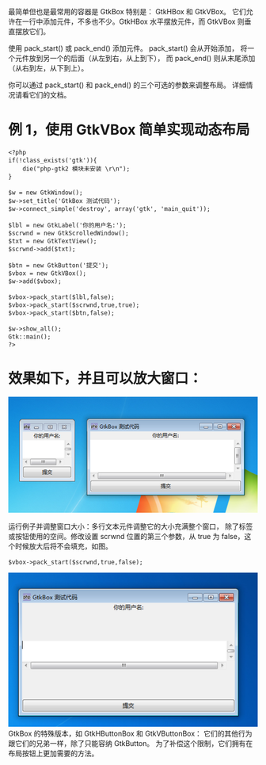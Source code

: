 最简单但也是最常用的容器是 GtkBox 特别是： GtkHBox 和 GtkVBox。 它们允许在一行中添加元件，不多也不少。GtkHBox 水平摆放元件，而 GtkVBox 则垂直摆放它们。

使用 pack_start() 或 pack_end() 添加元件。 pack_start() 会从开始添加， 将一个元件放到另一个的后面（从左到右，从上到下）， 而 pack_end() 则从末尾添加（从右到左，从下到上）。

你可以通过 pack_start() 和 pack_end() 的三个可选的参数来调整布局。 详细情况请看它们的文档。

# 例 1，使用 GtkVBox 简单实现动态布局
~~~
<?php   
if(!class_exists('gtk')){   
    die("php-gtk2 模块未安装 \r\n");   
}   
  
$w = new GtkWindow();   
$w->set_title('GtkBox 测试代码');   
$w->connect_simple('destroy', array('gtk', 'main_quit'));   
  
$lbl = new GtkLabel('你的用户名:');   
$scrwnd = new GtkScrolledWindow();   
$txt = new GtkTextView();   
$scrwnd->add($txt);   
  
$btn = new GtkButton('提交');   
$vbox = new GtkVBox();   
$w->add($vbox);   
  
$vbox->pack_start($lbl,false);   
$vbox->pack_start($scrwnd,true,true);   
$vbox->pack_start($btn,false);   

$w->show_all();   
Gtk::main();   
?>  
~~~

# 效果如下，并且可以放大窗口：
![](image/screenshot_1480914924519.png)

运行例子并调整窗口大小：多行文本元件调整它的大小充满整个窗口， 除了标签或按钮使用的空间。修改设置 scrwnd 位置的第三个参数，从 true 为 false，这个时候放大后将不会填充，如图。
~~~
$vbox->pack_start($scrwnd,true,false);   
~~~
![](image/screenshot_1480915019806.png)
GtkBox 的特殊版本，如 GtkHButtonBox 和 GtkVButtonBox： 它们的其他行为跟它们的兄弟一样，除了只能容纳 GtkButton。 为了补偿这个限制，它们拥有在布局按钮上更加需要的方法。